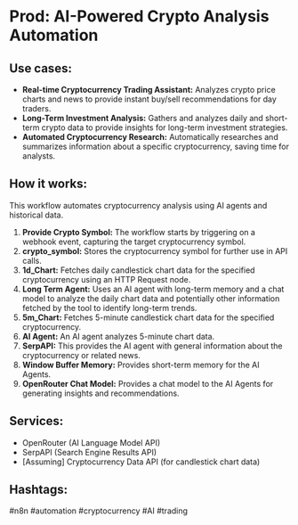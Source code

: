 # Prod: AI-Powered Crypto Analysis Automation

## Use cases:

- **Real-time Cryptocurrency Trading Assistant:**  Analyzes crypto price charts and news to provide instant buy/sell recommendations for day traders.
- **Long-Term Investment Analysis:** Gathers and analyzes daily and short-term crypto data to provide insights for long-term investment strategies.
- **Automated Cryptocurrency Research:**  Automatically researches and summarizes information about a specific cryptocurrency, saving time for analysts.

## How it works:

This workflow automates cryptocurrency analysis using AI agents and historical data.

1.  **Provide Crypto Symbol:**  The workflow starts by triggering on a webhook event, capturing the target cryptocurrency symbol.
2.  **crypto\_symbol:** Stores the cryptocurrency symbol for further use in API calls.
3.  **1d\_Chart:** Fetches daily candlestick chart data for the specified cryptocurrency using an HTTP Request node.
4.  **Long Term Agent:** Uses an AI agent with long-term memory and a chat model to analyze the daily chart data and potentially other information fetched by the tool to identify long-term trends.
5. **5m_Chart:** Fetches 5-minute candlestick chart data for the specified cryptocurrency.
6. **AI Agent:** An AI agent analyzes 5-minute chart data.
7. **SerpAPI:** This provides the AI agent with general information about the cryptocurrency or related news.
8.  **Window Buffer Memory:** Provides short-term memory for the AI Agents.
9.  **OpenRouter Chat Model:** Provides a chat model to the AI Agents for generating insights and recommendations.

## Services:

-   OpenRouter (AI Language Model API)
-   SerpAPI (Search Engine Results API)
-   [Assuming] Cryptocurrency Data API (for candlestick chart data)

## Hashtags:

#n8n #automation #cryptocurrency #AI #trading
